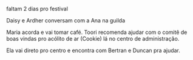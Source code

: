 faltam 2 dias pro festival

Daisy e Ardher conversam com a Ana na guilda

Maria acorda e vai tomar café. Toori recomenda ajudar com o comitê de boas vindas pro acólito de ar (Cookie) lá no centro de administração.

Ela vai direto pro centro e encontra com Bertran e Duncan pra ajudar.